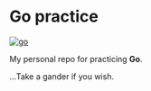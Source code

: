 # Go practice
[![go](https://img.shields.io/badge/Go-v1.10-blue.svg)](https://golang.org/dl/)

My personal repo for practicing **Go**.

...Take a gander if you wish.